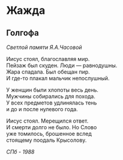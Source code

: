# Жажда

## Голгофа

*Светлой памяти Я.А.Часовой*

Иисус стоял, благославляя мир.  
Пейзаж был скуден. Люди — равнодушны.  
Жара спадала. Был обещан пир.  
И где-то плакал мальчик непослушный.  

У женщин были хлопоты весь день.  
Мужчины собирались для похода.  
У всех предметов удлинялась тень  
и до и после нулевого года.  

Иисус стоял. Мерещилcя ответ.  
И смерти долго не было. Но Слово  
уже томилось, брошенное вслед  
стоящему поодаль Крысолову.  


*СПб - 1988*